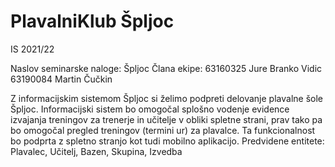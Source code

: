 # PlavalniKlub Špljoc
IS 2021/22

Naslov seminarske naloge: Špljoc
Člana ekipe:
63160325 Jure Branko Vidic
63190084 Martin Čučkin

Z informacijskim sistemom Špljoc si želimo podpreti delovanje plavalne šole Špljoc. Informacijski sistem bo omogočal splošno vodenje evidence izvajanja treningov za trenerje in učitelje v obliki spletne strani, prav tako pa bo omogočal pregled treningov (termini ur) za plavalce. Ta funkcionalnost bo podprta z spletno stranjo kot tudi mobilno aplikacijo. 
Predvidene entitete: Plavalec, Učitelj, Bazen, Skupina, Izvedba

